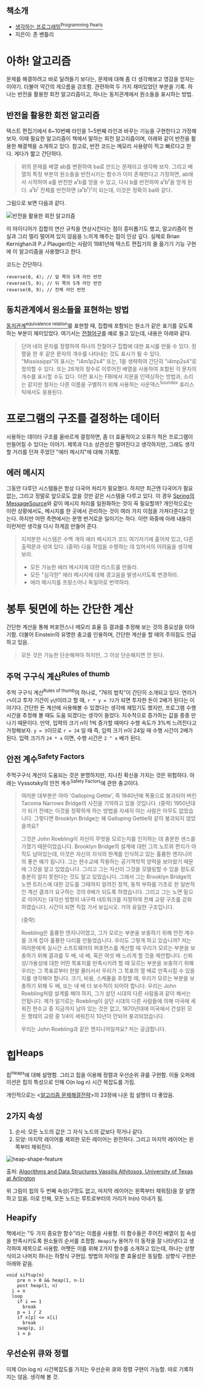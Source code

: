 ## 책소개

- [생각하는 프로그래밍<sup>Programming Pearls</sup>](http://www.insightbook.co.kr/%EB%8F%84%EC%84%9C-%EB%AA%A9%EB%A1%9D/ppp-%EC%8B%9C%EB%A6%AC%EC%A6%88/%EC%83%9D%EA%B0%81%ED%95%98%EB%8A%94-%ED%94%84%EB%A1%9C%EA%B7%B8%EB%9E%98%EB%B0%8D)
- 지은이: 존 벤틀리

# 아하! 알고리즘

문제를 해결하려고 바로 달려들기 보다는, 문제에 대해 좀 더 생각해보고 영감을 얻자는 이야기. 더불어 약간의 게으름을 강조함. 관련하여 두 가지 재미있었던 부분을 기록. 하나는 반전을 활용한 회전 알고리즘이고, 하나는 동치관계에서 원소들을 표시하는 방법.

## 반전을 활용한 회전 알고리즘

텍스트 편집기에서 6\~10번째 라인을 1\~5번째 라인과 바꾸는 기능을 구현한다고 가정해보자. 이때 필요한 알고리즘이 책에서 말하는 회전 알고리즘이며, 아래와 같이 반전을 활용한 해결책을 소개하고 있다. 참고로, 반전 코드는 메모리 사용량이 적고 빠르다고 한다. 게다가 짧고 간단하다.

> 위의 문제를 배열 ab를 변환하여 ba로 만드는 문제라고 생각해 보자. 그리고 배열의 특정 부분의 원소들을 반전시키는 함수가 이미 존재한다고 가정하면, ab에서 시작하여 a를 반전한 a<sup>r</sup>b를 얻을 수 있고, 다시 b를 반전하여 a<sup>r</sup>b<sup>r</sup>을 얻게 된다. a<sup>r</sup>b<sup>r</sup> 전체를 반전하면 (a<sup>r</sup>b<sup>r</sup>)<sup>r</sup>이 되는데, 이것은 정확히 ba와 같다.

그림으로 보면 다음과 같다.

![반전을 활용한 회전 알고리즘](./rotation-by-reverse.jpeg)

이 아이디어가 집합의 연산 규칙을 연상시킨다는 점이 흥미롭기도 했고, 알고리즘이 현실과 그리 멀리 떨어져 있지 않음을 느끼게 해주는 점이 인상 깊다. 실제로 Brian Kernighan과 P.J Plauger라는 사람이 1981년에 텍스트 편집기의 줄 옮기기 기능 구현에 이 알고리즘을 사용했다고 한다.

코드는 간단하다.

```
reverse(0, 4); // 앞 쪽의 5개 라인 반전
reverse(5, 9); // 뒤 쪽의 5개 라인 반전
reverse(0, 9); // 전체 라인 반전
```

## 동치관계에서 원소들을 표현하는 방법

[동치관계<sup>equivalence relation</sup>](https://ko.wikipedia.org/wiki/%EB%8F%99%EC%B9%98%EA%B4%80%EA%B3%84)를 표현할 때, 집합에 포함되는 원소가 같은 표기를 갖도록 하는 부분이 재미있었다. 여기서는 [전철어구](https://ko.wikipedia.org/wiki/어구전철)를 예로 들고 있는데, 내용은 아래와 같다.

> 단어 내의 문자를 정렬하여 하나의 전철어구 집합에 대한 표시를 만들 수 있다. 정렬을 한 후 같은 문자의 개수를 나타내는 것도 표시가 될 수 있다. "Mississippi"의 표시는 "i4m1p2s4" 또는, 1을 생략하여 간단히 "i4mp2s4"로 정의할 수 있다. 또는 26개의 정수로 이루어진 배열을 사용하여 포함된 각 문자의 개수를 표시할 수도 있다. 이런 표시는 FBI에서 지문을 인덱싱하는 방법과, 소리는 같지만 철자는 다른 이름을 구별하기 위해 사용하는 사운덱스<sup>Soundex</sup> 휴리스틱에서도 응용된다.

# 프로그램의 구조를 결정하는 데이터

사용하는 데이터 구조를 올바르게 결정하면, 좀 더 효율적이고 오류가 적은 프로그램이 만들어질 수 있다는 이야기. 제목과 다소 상관성은 떨어진다고 생각하지만, 그래도 생각할 거리를 던져 주었던 "에러 메시지"에 대해 기록함.

## 에러 메시지

그동안 다루던 시스템들은 항상 다국어 처리가 필요했다. 하지만 최근엔 다국어가 필요 없는, 그리고 정말로 앞으로도 없을 것만 같은 시스템을 다루고 있다. 이 경우 [Spring의 MessageSource](http://docs.spring.io/spring/docs/current/javadoc-api/org/springframework/context/MessageSource.html)와 같이 메시지 처리를 일원화하는 것이 꼭 필요할까? 개인적으로는 이런 상황에서도, 메시지를 한 곳에서 관리하는 것이 여러 가지 이점을 가져다준다고 믿는다. 하지만 어떤 측면에서는 분명 번거로운 일이기는 하다. 이런 와중에 아래 내용이 이런저런 생각을 다시 하게끔 만들어 준다.

> 지저분한 시스템은 수백 개의 에러 메시지가 코드 여기저기에 흩어져 있고, 다른 출력문과 섞여 있다. (중략) 다음 작업을 수행하는 데 있어서의 어려움을 생각해보라.
>
> - 모든 가능한 에러 메시지에 대한 리스트를 만들라.
> - 모든 "심각한" 에러 메시지에 대해 경고음을 발생시키도록 변경하라.
> - 에러 메시지를 프랑스어나 독일어로 번역하라.

# 봉투 뒷면에 하는 간단한 계산

간단한 계산을 통해 퍼포먼스나 메모리 효율 등 결과를 추정해 보는 것의 중요성을 이야기함. 더불어 Einstein의 유명한 충고를 인용하며, 간단한 계산을 할 때의 주의점도 언급하고 있음.

> 모든 것은 가능한 단순해져야 하지만, 그 이상 단순해지면 안 된다.

## 주먹 구구식 계산<sup>Rules of thumb</sup>

주먹 구구식 계산<sup>Rules of thumb</sup>의 하나로, "76의 법칙"이 간단히 소개되고 있다. 연리가 `r%`이고 투자 기간이 `y년`이라고 할 때, `r * y = 72`가 되면 투자한 돈이 2배가 된다는 이야기다. 간단한 돈 계산에 사용해볼 수 있겠다는 생각에 재밌기도 했지만, 프로그램 수행 시간을 추정해 볼 때도 도움 되겠다는 생각이 들었다. 지수적으로 증가하는 값을 종종 만나기 때문이다. 만약, 입력의 크기 n이 1씩 증가할 때마다 수행 속도가 3%씩 느려진다고 가정해보자. `y = 3`이므로 `r = 24` 일 때 즉, 입력 크기 n이 24일 때 수행 시간이 2배가 된다. 입력 크기가 `24 * x` 이면, 수행 시간은 `2 ^ x` 배가 된다.

## 안전 계수<sup>Safety Factors</sup>

주먹구구식 계산이 도움되는 것은 분명하지만, 지나친 확신을 가지는 것은 위험하다. 아래는 Vyssotsky의 안전 계수<sup>Safety Factors</sup>에 관한 충고이다.

> 여러분 대부분은 아마 'Galloping Gettie', 즉 1940년에 폭풍으로 붕괴되어 버린 Tacoma Narrows Bridge의 사진을 기억하고 있을 것입니다. (중략) 1950년대가 되기 전에는 이것을 정확하게 하는 방법을 자세히 아는 사람은 아무도 없었습니다. 그렇다면 Brooklyn Bridge는 왜 Galloping Gettie와 같이 붕괴되지 않았을까요?
>
> 그것은 John Roebling이 자신이 무엇을 모르는지를 인지하는 데 충분한 센스를 가졌기 때문이었습니다. Brooklyn Bridge의 설계에 대한 그의 노트와 편지가 아직도 남아있는데, 이것은 자신의 지식의 한계를 인식하고 있는 훌륭한 엔지니어의 좋은 예가 됩니다. 그는 현수교에 작용하는 공기역학적 양력을 보아왔기 때문에 그것을 알고 있었습니다. 그리고 그는 자신이 그것을 모델링할 수 있을 정도로 충분히 알지 못한다는 것도 알고 있었습니다. 그래서 그는 Brooklyn Bridge의 노면 트러스에 대한 강도를 그때까지 알려진 정적, 동적 부하를 기초로 한 일반적인 계산 결과가 요구하는 것의 6배가 되도록 하였습니다. 그리고 그는 노면 밑으로 이어지는 대각선 방향의 내구력 네트워크를 지정하여 전체 교량 구조를 강화하였습니다. 시간이 되면 직접 가서 보십시오. 거의 유일한 구조입니다.
>
> (중략)
>
> Roebling은 훌륭한 엔지니어였고, 그가 모르는 부분을 보충하기 위해 안전 계수를 크게 잡아 훌륭한 다리를 만들었습니다. 우리도 그렇게 하고 있습니까? 저는 여러분에게 실시간 소프트웨어의 퍼포먼스를 계산할 때 우리가 모르는 부분을 보충하기 위해 결과를 두 배, 네 배, 혹은 여섯 배 느리게 할 것을 제안합니다. 신뢰성/가용성에 대한 어떤 목표치를 만족시키려 할 때 모르는 부분을 보충하기 위해 우리는 그 목표로부터 한발 물러서서 우리가 그 목표의 열 배로 만족시킬 수 있을지를 생각해야 합니다. 크기, 비용, 스케쥴을 추정할 때, 우리가 모르는 부분을 보충하기 위해 두 배, 또는 네 배 더 보수적이 되어야 합니다. 우리는 John Roebling처럼 설계를 해야 하지, 그가 살던 시대의 다른 사람들과 같이 해서는 안됩니다. 제가 알기로는 Roebling이 살던 시대의 다른 사람들에 의해 미국에 세워진 현수교 중 지금까지 남아 있는 것은 없고, 1870년대에 미국에서 건설된 모든 형태의 교량 중 1/4이 세워진지 10년이 안되어 붕괴되었습니다.
>
> 우리는 John Roebling과 같은 엔지니어일까요? 저는 궁금합니다.

# 힙<sup>Heaps</sup>

힙<sup>Heaps</sup>에 대해 설명함. 그리고 힙을 이용해 정렬과 우선순위 큐를 구현함. 이들 오퍼레이션은 힙의 특성으로 인해 O(n log n) 시간 복잡도를 가짐.

개인적으로는 <[알고리즘 문제해결전략](http://book.algospot.com/)>의 23장에 나온 힙 설명이 더 좋았음.

## 2가지 속성

1. 순서: 모든 노드의 값은 그 자식 노드의 값보다 작거나 같다.
2. 모양: 마지막 레이어를 제외한 모든 레이어는 완전하다. 그리고 마지막 레이어는 왼쪽부터 채워진다.

![heap-shape-feature](heap-shape.png)

출처: [Algorithms and Data Structures Vassilis Athitosos, University of Texas at Arlington](http://slideplayer.com/slide/10453907/)

위 그림이 힙의 두 번째 속성(구멍도 없고, 마지막 레이어는 왼쪽부터 채워짐)을 잘 설명하고 있음. 이로 인해, 모든 노드는 루트로부터의 거리가 ln(n) 이내가 됨.

## Heapify

책에서는 "두 가지 중요한 함수"라는 이름을 사용함. 이 함수들은 주어진 배열이 힙 속성을 만족시키도록 원소들의 순서를 조정함. `Heapify` 용어가 이 동작을 잘 나타낸다고 생각하여 제목으로 사용함. 어쨋든 이를 위해 2가지 함수를 소개하고 있는데, 하나는 상향식이고 나머지 하나는 하향식 구현임. 방법의 차이일 뿐 효율성은 동일함. 상향식 구현은 아래와 같음.

```
void siftup(n)
    pre n > 0 && heap(1, n-1)
    post heap(1, n)
  i = n
  loop
    if i == 1
      break
    p = i / 2
    if x[p] <= x[i]
      break
    swap(p, i)
    i = p
```

## 우선순위 큐와 정렬

이제 O(n log n) 시간복잡도를 가지는 우선순위 큐와 정렬 구현이 가능함. 따로 기록하지는 않음. 생각해 볼 것.